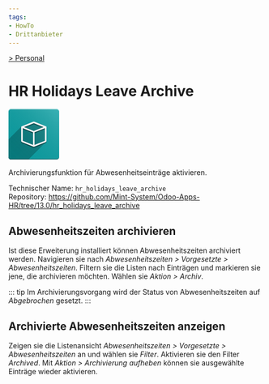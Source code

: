 ```yaml
---
tags:
- HowTo
- Drittanbieter
---
```

[> Personal](Personal.md)
# HR Holidays Leave Archive
![icon_oms_box](assets/icon_oms_box.png)

Archivierungsfunktion für Abwesenheitseinträge aktivieren.

Technischer Name: `hr_holidays_leave_archive`\
Repository: <https://github.com/Mint-System/Odoo-Apps-HR/tree/13.0/hr_holidays_leave_archive>

## Abwesenheitszeiten archivieren

Ist diese Erweiterung installiert können Abwesenheitszeiten archiviert werden. Navigieren sie nach *Abwesenheitszeiten > Vorgesetzte > Abwesenheitszeiten*. Filtern sie die Listen nach Einträgen und markieren sie jene, die archivieren möchten. Wählen sie *Aktion > Archiv*.

::: tip
Im Archivierungsvorgang wird der Status von Abwesenheitszeiten auf *Abgebrochen* gesetzt.
:::

## Archivierte Abwesenheitszeiten anzeigen

Zeigen sie die Listenansicht *Abwesenheitszeiten > Vorgesetzte > Abwesenheitszeiten* an und wählen sie *Filter*. Aktivieren sie den Filter *Archived*. Mit *Aktion > Archivierung aufheben* können sie ausgewählte Einträge wieder aktivieren.
